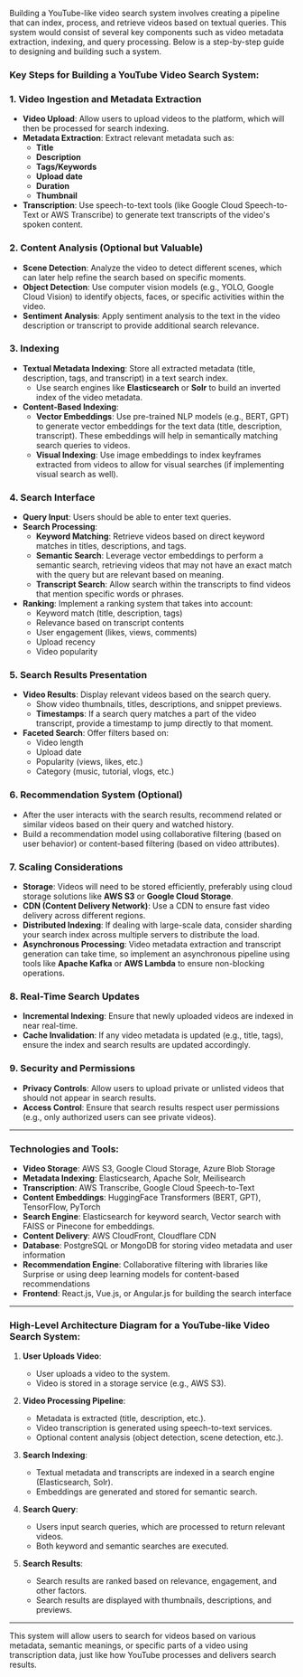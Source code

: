 Building a YouTube-like video search system involves creating a pipeline that can index, process, and retrieve videos based on textual queries. This system would consist of several key components such as video metadata extraction, indexing, and query processing. Below is a step-by-step guide to designing and building such a system.

### Key Steps for Building a YouTube Video Search System:

### 1. **Video Ingestion and Metadata Extraction**
   - **Video Upload**: Allow users to upload videos to the platform, which will then be processed for search indexing.
   - **Metadata Extraction**: Extract relevant metadata such as:
     - **Title**
     - **Description**
     - **Tags/Keywords**
     - **Upload date**
     - **Duration**
     - **Thumbnail**
   - **Transcription**: Use speech-to-text tools (like Google Cloud Speech-to-Text or AWS Transcribe) to generate text transcripts of the video's spoken content.

### 2. **Content Analysis (Optional but Valuable)**
   - **Scene Detection**: Analyze the video to detect different scenes, which can later help refine the search based on specific moments.
   - **Object Detection**: Use computer vision models (e.g., YOLO, Google Cloud Vision) to identify objects, faces, or specific activities within the video.
   - **Sentiment Analysis**: Apply sentiment analysis to the text in the video description or transcript to provide additional search relevance.

### 3. **Indexing**
   - **Textual Metadata Indexing**: Store all extracted metadata (title, description, tags, and transcript) in a text search index.
     - Use search engines like **Elasticsearch** or **Solr** to build an inverted index of the video metadata.
   - **Content-Based Indexing**: 
     - **Vector Embeddings**: Use pre-trained NLP models (e.g., BERT, GPT) to generate vector embeddings for the text data (title, description, transcript). These embeddings will help in semantically matching search queries to videos.
     - **Visual Indexing**: Use image embeddings to index keyframes extracted from videos to allow for visual searches (if implementing visual search as well).

### 4. **Search Interface**
   - **Query Input**: Users should be able to enter text queries.
   - **Search Processing**:
     - **Keyword Matching**: Retrieve videos based on direct keyword matches in titles, descriptions, and tags.
     - **Semantic Search**: Leverage vector embeddings to perform a semantic search, retrieving videos that may not have an exact match with the query but are relevant based on meaning.
     - **Transcript Search**: Allow search within the transcripts to find videos that mention specific words or phrases.
   - **Ranking**: Implement a ranking system that takes into account:
     - Keyword match (title, description, tags)
     - Relevance based on transcript contents
     - User engagement (likes, views, comments)
     - Upload recency
     - Video popularity

### 5. **Search Results Presentation**
   - **Video Results**: Display relevant videos based on the search query.
     - Show video thumbnails, titles, descriptions, and snippet previews.
     - **Timestamps**: If a search query matches a part of the video transcript, provide a timestamp to jump directly to that moment.
   - **Faceted Search**: Offer filters based on:
     - Video length
     - Upload date
     - Popularity (views, likes, etc.)
     - Category (music, tutorial, vlogs, etc.)
   
### 6. **Recommendation System (Optional)**
   - After the user interacts with the search results, recommend related or similar videos based on their query and watched history.
   - Build a recommendation model using collaborative filtering (based on user behavior) or content-based filtering (based on video attributes).

### 7. **Scaling Considerations**
   - **Storage**: Videos will need to be stored efficiently, preferably using cloud storage solutions like **AWS S3** or **Google Cloud Storage**.
   - **CDN (Content Delivery Network)**: Use a CDN to ensure fast video delivery across different regions.
   - **Distributed Indexing**: If dealing with large-scale data, consider sharding your search index across multiple servers to distribute the load.
   - **Asynchronous Processing**: Video metadata extraction and transcript generation can take time, so implement an asynchronous pipeline using tools like **Apache Kafka** or **AWS Lambda** to ensure non-blocking operations.

### 8. **Real-Time Search Updates**
   - **Incremental Indexing**: Ensure that newly uploaded videos are indexed in near real-time.
   - **Cache Invalidation**: If any video metadata is updated (e.g., title, tags), ensure the index and search results are updated accordingly.

### 9. **Security and Permissions**
   - **Privacy Controls**: Allow users to upload private or unlisted videos that should not appear in search results.
   - **Access Control**: Ensure that search results respect user permissions (e.g., only authorized users can see private videos).

---

### Technologies and Tools:
- **Video Storage**: AWS S3, Google Cloud Storage, Azure Blob Storage
- **Metadata Indexing**: Elasticsearch, Apache Solr, Meilisearch
- **Transcription**: AWS Transcribe, Google Cloud Speech-to-Text
- **Content Embeddings**: HuggingFace Transformers (BERT, GPT), TensorFlow, PyTorch
- **Search Engine**: Elasticsearch for keyword search, Vector search with FAISS or Pinecone for embeddings.
- **Content Delivery**: AWS CloudFront, Cloudflare CDN
- **Database**: PostgreSQL or MongoDB for storing video metadata and user information
- **Recommendation Engine**: Collaborative filtering with libraries like Surprise or using deep learning models for content-based recommendations
- **Frontend**: React.js, Vue.js, or Angular.js for building the search interface

---

### High-Level Architecture Diagram for a YouTube-like Video Search System:

1. **User Uploads Video**:
   - User uploads a video to the system.
   - Video is stored in a storage service (e.g., AWS S3).

2. **Video Processing Pipeline**:
   - Metadata is extracted (title, description, etc.).
   - Video transcription is generated using speech-to-text services.
   - Optional content analysis (object detection, scene detection, etc.).

3. **Search Indexing**:
   - Textual metadata and transcripts are indexed in a search engine (Elasticsearch, Solr).
   - Embeddings are generated and stored for semantic search.

4. **Search Query**:
   - Users input search queries, which are processed to return relevant videos.
   - Both keyword and semantic searches are executed.

5. **Search Results**:
   - Search results are ranked based on relevance, engagement, and other factors.
   - Search results are displayed with thumbnails, descriptions, and previews.

---

This system will allow users to search for videos based on various metadata, semantic meanings, or specific parts of a video using transcription data, just like how YouTube processes and delivers search results.
